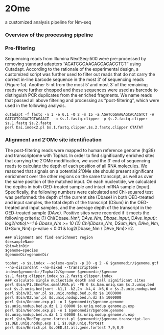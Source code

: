# 2Ome
a customized analysis pipeline for Nm-seq

### Overview of the processing pipeline


### Pre-filtering
Sequencing reads from Illumina NextSeq-500 were pre-processed by removing standard adapters “AGATCGGAAGAGCACACGTCT” using Cutadapt. According to the rationale of the experimental design, a customized script was further used to filter out reads that do not carry the correct in-line barcode sequence in the most 3’ of sequencing reads  (Figure 1a). Another 5-nt from the most 5′ and most 3′ of the remaining reads were further chopped and these sequences were used as barcode to distinguish PCR duplicates from the enriched fragments. We name reads that passed all above filtering and processing as “post-filtering”, which were used in the following analysis.
```
cutadapt -f fastq -n 1 -e 0.1 -O 2 -m 15 -a AGATCGGAAGAGCACACGTCT -A GATCGTCGGACTGTAGAACT  -o $s.1.fastq.clipper -p $s.2.fastq.clipper $s.1.fastq $s.2.fastq
perl Dai.index2.pl $s.1.fastq.clipper,$s.2.fastq.clipper CTATAT
```

### Alignment and 2’OMe site identification
The post-filtering reads were mapped to human reference genome (hg38) and transcriptome with Tophat. In order to find significantly enriched sites that carrying the 2’OMe modification, we used the 3’ end of sequencing reads to calculate the depth of each position of all RNA molecules. We reasoned that signals on a potential 2’OMe site should present significant enrichment over the other regions on the same transcript, as well as over the same position of the matched input. On each nucleotide, we calculated the depths in both OED-treated sample and intact mRNA sample (input). Specifically, the following numbers were calculated and Chi-squared test was performed: the depth of the current site (Dbase) in both OED-treated and input samples, the total depth of the transcript (DSum) in the OED-treated and input samples, and the average depth of the transcript in the OED-treated sample (DAve). Positive sites were recorded if it meets the following criteria:
(1) Chi(Dbase_Nm*, D*Ave_Nm, Dbase_input*, D*Ave_input): log2(ratio)>=1 & Dbase_*Nm* >= 10
(2) Chi(Dbase_Nm*, D*Sum_Nm, DAve_Nm*, D*Sum_Nm): p-value < 0.01 & log2(Dbase_Nm / DAve_Nm)>=2.
```
### alignment and find enrichment region
$s=sampleName
$bin=binDir
$genome=species
$genomeDir=genomeDir

tophat -o $s.index --solexa-quals -p 20 -g 2 -G $genomedir/$genome.gtf --no-discordant --no-mixed --transcriptome-index=$genomedir/Tophat2/$genome $genomedir/$genome $s.1.fastq.clipper.index $s.2.fastq.clipper.index 
### calculate single nucleotide depth and call significant sites
perl $bin/P1.3EndPos.smallRNA.pl -PE 0 $s.bam.uniq.sam $s.2.uniq.bed
cat $s.2.uniq.bed|sort -k1,1 -k2,2n -k4,4 -k6,6 > $s.2.uniq.nodup.bed
perl $bin/DZ.nor.pl $s.uniq.nodup.bed.p.dz $a 1000000
perl $bin/DZ.nor.pl $s.uniq.nodup.bed.n.dz $a 1000000
perl $bin/Genome.exp.pl -o 1 $genomedir/$genome.genome $s.uniq.nodup.bed.p.dz 1 1 60000 $s.uniq.nodup.genome.p.exp
perl $bin/Genome.exp.pl -o 1 $genomedir/$genome.genome $s.uniq.nodup.bed.n.dz 1 1 60000 $s.uniq.nodup.genome.n.exp
perl $bin/BedExp.gene.fortest.pl $genomedir/$genome.transcript.len $s.OED.uniq.nodup.exp 1 1 $s.OED.uniq.fortest
perl $bin/Enrich.pl $s.OED.$t.all.gene.fortest 7,9,8,9
```
